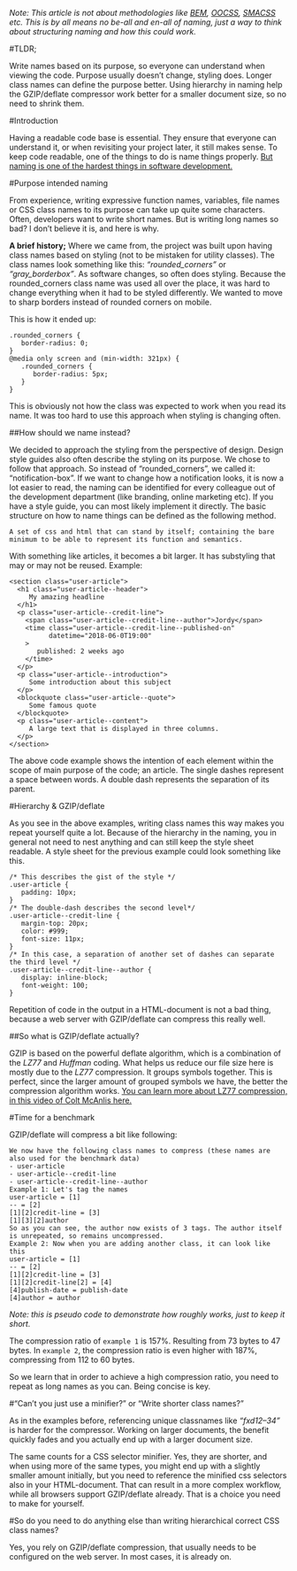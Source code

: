 *Note: This article is not about methodologies like [BEM](http://getbem.com/), [OOCSS](http://oocss.org/), [SMACSS](https://smacss.com/) etc. This is by all means no be-all and en-all of naming, just a way to think about structuring naming and how this could work.*

#TLDR;

Write names based on its purpose, so everyone can understand when viewing the code. Purpose usually doesn’t change, styling does. Longer class names can define the purpose better. Using hierarchy in naming help the GZIP/deflate compressor work better for a smaller document size, so no need to shrink them.

#Introduction

Having a readable code base is essential. They ensure that everyone can understand it, or when revisiting your project later, it still makes sense. To keep code readable, one of the things to do is name things properly. [But naming is one of the hardest things in software development.](https://martinfowler.com/bliki/TwoHardThings.html)

#Purpose intended naming

From experience, writing expressive function names, variables, file names or CSS class names to its purpose can take up quite some characters. Often, developers want to write short names. But is writing long names so bad? I don’t believe it is, and here is why.

**A brief history;** Where we came from, the project was built upon having class names based on styling (not to be mistaken for utility classes). The class names look something like this: *“rounded_corners”* or *“gray_borderbox”*. As software changes, so often does styling. Because the rounded_corners class name was used all over the place, it was hard to change everything when it had to be styled differently. We wanted to move to sharp borders instead of rounded corners on mobile.

This is how it ended up:

```$xslt
.rounded_corners {
   border-radius: 0;
}
@media only screen and (min-width: 321px) {
   .rounded_corners {
      border-radius: 5px;
   }
}

```
This is obviously not how the class was expected to work when you read its name. It was too hard to use this approach when styling is changing often.

##How should we name instead?

We decided to approach the styling from the perspective of design. Design style guides also often describe the styling on its purpose. We chose to follow that approach. So instead of “rounded_corners”, we called it: “notification-box”. If we want to change how a notification looks, it is now a lot easier to read, the naming can be identified for every colleague out of the development department (like branding, online marketing etc). If you have a style guide, you can most likely implement it directly. The basic structure on how to name things can be defined as the following method.

`A set of css and html that can stand by itself; containing the bare minimum to be able to represent its function and semantics.
`

With something like articles, it becomes a bit larger. It has substyling that may or may not be reused.
Example:

```$xslt
<section class="user-article">
  <h1 class="user-article--header">
     My amazing headline
  </h1>
  <p class="user-article--credit-line">
    <span class="user-article--credit-line--author">Jordy</span>
    <time class="user-article--credit-line--published-on"
          datetime="2018-06-0T19:00"
    >
       published: 2 weeks ago
    </time>
  </p>
  <p class="user-article--introduction">
     Some introduction about this subject
  </p>
  <blockquote class="user-article--quote">
     Some famous quote
  </blockquote>
  <p class="user-article--content">
     A large text that is displayed in three columns.
  </p>
</section>

```

The above code example shows the intention of each element within the scope of main purpose of the code; an article. The single dashes represent a space between words. A double dash represents the separation of its parent.

#Hierarchy & GZIP/deflate

As you see in the above examples, writing class names this way makes you repeat yourself quite a lot. Because of the hierarchy in the naming, you in general not need to nest anything and can still keep the style sheet readable.
A style sheet for the previous example could look something like this.

```$xslt
/* This describes the gist of the style */
.user-article {
   padding: 10px;
}
/* The double-dash describes the second level*/
.user-article--credit-line {
   margin-top: 20px;
   color: #999;
   font-size: 11px;
}
/* In this case, a separation of another set of dashes can separate the third level */
.user-article--credit-line--author {
   display: inline-block;
   font-weight: 100;
}

```

Repetition of code in the output in a HTML-document is not a bad thing, because a web server with GZIP/deflate can compress this really well.

##So what is GZIP/deflate actually?

GZIP is based on the powerful deflate algorithm, which is a combination of the *LZ77* and *Huffman* coding. What helps us reduce our file size here is mostly due to the *LZ77* compression. It groups symbols together. This is perfect, since the larger amount of grouped symbols we have, the better the compression algorithm works. [You can learn more about LZ77 compression, in this video of Colt McAnlis here.](https://www.youtube.com/watch?v=Jqc418tQDkg)


#Time for a benchmark

GZIP/deflate will compress a bit like following:

```$xslt
We now have the following class names to compress (these names are also used for the benchmark data)
- user-article
- user-article--credit-line
- user-article--credit-line--author
Example 1: Let's tag the names
user-article = [1]
-- = [2]
[1][2]credit-line = [3]
[1][3][2]author
So as you can see, the author now exists of 3 tags. The author itself is unrepeated, so remains uncompressed.
Example 2: Now when you are adding another class, it can look like this
user-article = [1]
-- = [2]
[1][2]credit-line = [3]
[1][2]credit-line[2] = [4]
[4]publish-date = publish-date
[4]author = author

```
*Note: this is pseudo code to demonstrate how roughly works, just to keep it short.*

The compression ratio of `example 1` is 157%. Resulting from 73 bytes to 47 bytes. In `example 2`, the compression ratio is even higher with 187%, compressing from 112 to 60 bytes.

So we learn that in order to achieve a high compression ratio, you need to repeat as long names as you can. Being concise is key.

#“Can’t you just use a minifier?” or “Write shorter class names?”

As in the examples before, referencing unique classnames like *“fxd12–34”* is harder for the compressor. Working on larger documents, the benefit quickly fades and you actually end up with a larger document size.

The same counts for a CSS selector minifier. Yes, they are shorter, and when using more of the same types, you might end up with a slightly smaller amount initially, but you need to reference the minified css selectors also in your HTML-document. That can result in a more complex workflow, while all browsers support GZIP/deflate already. That is a choice you need to make for yourself.


#So do you need to do anything else than writing hierarchical correct CSS class names?

Yes, you rely on GZIP/deflate compression, that usually needs to be configured on the web server. In most cases, it is already on.
